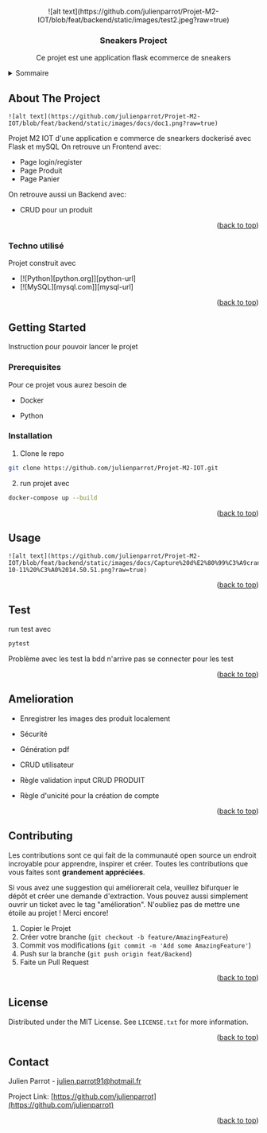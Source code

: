<!-- PROJECT LOGO -->
<br />
<div align="center">
    ![alt text](https://github.com/julienparrot/Projet-M2-IOT/blob/feat/backend/static/images/test2.jpeg?raw=true)

  <h3 align="center">Sneakers Project</h3>

  <p align="center">
    Ce projet est une application flask ecommerce de sneakers
    <br />
  </p>
</div>

<!-- TABLE OF CONTENTS -->
<details>
  <summary>Sommaire</summary>
  <ol>
    <li>
      <a href="#about-the-project">About The Project</a>
      <ul>
        <li><a href="#built-with">Construit avec</a></li>
      </ul>
    </li>
    <li>
      <a href="#getting-started">Pour commencer</a>
      <ul>
        <li><a href="#prerequisites">Prerequisites</a></li>
        <li><a href="#installation">Installation</a></li>
      </ul>
    </li>
    <li><a href="#test">Test</a></li>
    <li><a href="#usage">Usage</a></li>
    <li><a href="#amelioration">Amelioration</a></li>
    <li><a href="#contributing">Contribution</a></li>
    <li><a href="#license">License</a></li>
    <li><a href="#contact">Contact</a></li>
  </ol>
</details>

<!-- ABOUT THE PROJECT -->

## About The Project

    ![alt text](https://github.com/julienparrot/Projet-M2-IOT/blob/feat/backend/static/images/docs/doc1.png?raw=true)

Projet M2 IOT d'une application e commerce de snearkers dockerisé avec Flask et mySQL
On retrouve un Frontend avec:

- Page login/register
- Page Produit
- Page Panier

On retrouve aussi un Backend avec:

- CRUD pour un produit

<p align="right">(<a href="#readme-top">back to top</a>)</p>

### Techno utilisé

Projet construit avec

- [![Python][python.org]][python-url]
- [![MySQL][mysql.com]][mysql-url]

<p align="right">(<a href="#readme-top">back to top</a>)</p>

<!-- GETTING STARTED -->

## Getting Started

Instruction pour pouvoir lancer le projet

### Prerequisites

Pour ce projet vous aurez besoin de

- Docker

- Python

### Installation

1.  Clone le repo

```sh
git clone https://github.com/julienparrot/Projet-M2-IOT.git
```

2. run projet avec

```sh
docker-compose up --build
```

<p align="right">(<a href="#readme-top">back to top</a>)</p>

<!-- USAGE EXAMPLES -->

## Usage

    ![alt text](https://github.com/julienparrot/Projet-M2-IOT/blob/feat/backend/static/images/docs/Capture%20d%E2%80%99%C3%A9cran%202022-10-11%20%C3%A0%2014.50.51.png?raw=true)

<p align="right">(<a href="#readme-top">back to top</a>)</p>

<!-- TEST -->

## Test

run test avec

```sh
pytest
```

Problème avec les test la bdd n'arrive pas se connecter pour les test

<p align="right">(<a href="#readme-top">back to top</a>)</p>

<!-- Feature à apporter -->

## Amelioration

- Enregistrer les images des produit localement

- Sécurité

- Génération pdf

- CRUD utilisateur

- Règle validation input CRUD PRODUIT

- Règle d'unicité pour la création de compte

<p align="right">(<a href="#readme-top">back to top</a>)</p>

<!-- CONTRIBUTING -->

## Contributing

Les contributions sont ce qui fait de la communauté open source un endroit incroyable pour apprendre, inspirer et créer. Toutes les contributions que vous faites sont **grandement appréciées**.

Si vous avez une suggestion qui améliorerait cela, veuillez bifurquer le dépôt et créer une demande d'extraction. Vous pouvez aussi simplement ouvrir un ticket avec le tag "amélioration".
N'oubliez pas de mettre une étoile au projet ! Merci encore!

1. Copier le Projet
2. Créer votre branche (`git checkout -b feature/AmazingFeature`)
3. Commit vos modifications (`git commit -m 'Add some AmazingFeature'`)
4. Push sur la branche (`git push origin feat/Backend`)
5. Faite un Pull Request

<p align="right">(<a href="#readme-top">back to top</a>)</p>

<!-- LICENSE -->

## License

Distributed under the MIT License. See `LICENSE.txt` for more information.

<p align="right">(<a href="#readme-top">back to top</a>)</p>

<!-- CONTACT -->

## Contact

Julien Parrot - julien.parrot91@hotmail.fr

Project Link: [https://github.com/julienparrot](https://github.com/julienparrot)

<p align="right">(<a href="#readme-top">back to top</a>)</p>
